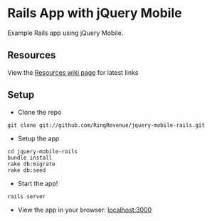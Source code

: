 Rails App with jQuery Mobile
===================

Example Rails app using jQuery Mobile.

## Resources
View the [Resources wiki page](https://github.com/RingRevenue/jquery-mobile-rails/wiki/Resources) for latest links

## Setup

 * Clone the repo
```
git clone git://github.com/RingRevenue/jquery-mobile-rails.git
```

 * Setup the app
```
cd jquery-mobile-rails
bundle install
rake db:migrate
rake db:seed
```

 * Start the app!
```
rails server
```

 * View the app in your browser: [localhost:3000](http://localhost:3000/)
 